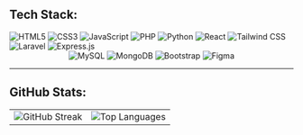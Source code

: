 <p align="center">
  <h2>Tech Stack:</h2>
  <div >
    <img src="https://img.shields.io/badge/HTML5-%23E34F26.svg?style=for-the-badge&logo=html5&logoColor=white" alt="HTML5" />
    <img src="https://img.shields.io/badge/CSS3-%231572B6.svg?style=for-the-badge&logo=css3&logoColor=white" alt="CSS3" />
    <img src="https://img.shields.io/badge/JavaScript-%23F7DF1E.svg?style=for-the-badge&logo=javascript&logoColor=black" alt="JavaScript" />
    <img src="https://img.shields.io/badge/PHP-%23777BB4.svg?style=for-the-badge&logo=php&logoColor=white" alt="PHP" />
    <img src="https://img.shields.io/badge/Python-%233776AB.svg?style=for-the-badge&logo=python&logoColor=white" alt="Python" />
    <img src="https://img.shields.io/badge/React-%2361DAFB.svg?style=for-the-badge&logo=react&logoColor=black" alt="React" />
    <img src="https://img.shields.io/badge/Tailwind_CSS-%2338B2AC.svg?style=for-the-badge&logo=tailwind-css&logoColor=white" alt="Tailwind CSS" />
    <img src="https://img.shields.io/badge/Laravel-%23FF2D20.svg?style=for-the-badge&logo=laravel&logoColor=white" alt="Laravel" />
    <img src="https://img.shields.io/badge/Express.js-%23404d59.svg?style=for-the-badge&logo=express&logoColor=%2361DAFB" alt="Express.js" />
  </div>
  <div align="center">
    <img src="https://img.shields.io/badge/MySQL-%234479A1.svg?style=for-the-badge&logo=mysql&logoColor=white" alt="MySQL" />
    <img src="https://img.shields.io/badge/MongoDB-%2347A248.svg?style=for-the-badge&logo=mongodb&logoColor=white" alt="MongoDB" />
    <img src="https://img.shields.io/badge/Bootstrap-%237952B3.svg?style=for-the-badge&logo=bootstrap&logoColor=white" alt="Bootstrap" />
    <img src="https://img.shields.io/badge/Figma-%23F24E1E.svg?style=for-the-badge&logo=figma&logoColor=white" alt="Figma" />
  </div>
</p>

---
<p align="center">
  <h2>GitHub Stats:</h2>
</p>
<table align="center" border="0" cellpadding="0" cellspacing="0">
  <tr align="center">
    <td>
<img src="https://streak-stats.demolab.com?user=abaakil35&theme=dark&hide_border=true&ring=FF4500&fire=FFA500&currStreakNum=FFD700&sideNums=FFD700&currStreakLabel=FF6347&sideLabels=FF8C00&dates=FFA07A" alt="GitHub Streak" />
    </td>
    <td>
      <img src="https://github-readme-stats.vercel.app/api/top-langs/?username=abaakil35&layout=compact&theme=github-dark-blue&hide_border=true&langs_count=8" alt="Top Languages" />
    </td>
  </tr>
</table>
